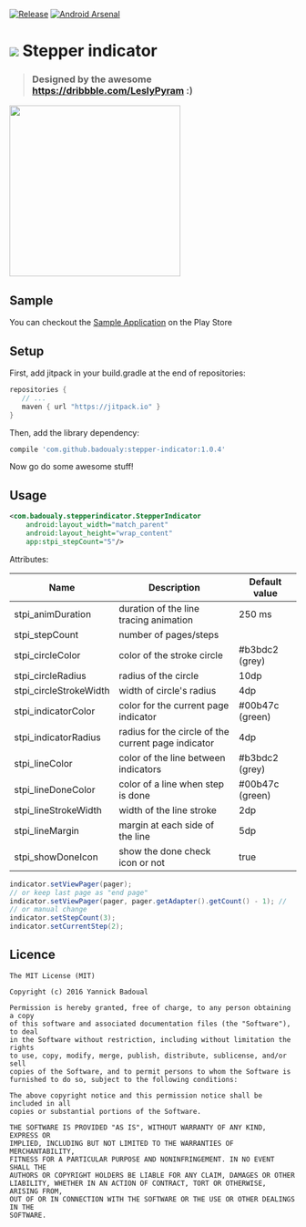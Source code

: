 [![Release](https://jitpack.io/v/badoualy/stepper-indicator.svg)](https://jitpack.io/#badoualy/stepper-indicator)
[![Android Arsenal](https://img.shields.io/badge/Android%20Arsenal-stepper--indicator-green.svg?style=true)](https://android-arsenal.com/details/1/3711)

# ![](https://github.com/badoualy/stepper-indicator/blob/master/sample/src/main/res/mipmap-mdpi/ic_launcher.png) Stepper indicator
> ### Designed by the awesome https://dribbble.com/LeslyPyram :)

<img src="https://github.com/badoualy/stepper-indicator/blob/master/ART/screen.gif" width="300">

Sample
----------------

You can checkout the [Sample Application](https://play.google.com/store/apps/details?id=com.badoualy.stepperindicator.sample) on the Play Store

Setup
----------------

First, add jitpack in your build.gradle at the end of repositories:
 ```gradle
repositories {
    // ...       
    maven { url "https://jitpack.io" }
}
```

Then, add the library dependency:
```gradle
compile 'com.github.badoualy:stepper-indicator:1.0.4'
```

Now go do some awesome stuff!

Usage
----------------

```xml
<com.badoualy.stepperindicator.StepperIndicator
    android:layout_width="match_parent"
    android:layout_height="wrap_content"
    app:stpi_stepCount="5"/>
```

Attributes:

| Name                   | Description                                         | Default value   |
|------------------------|-----------------------------------------------------|-----------------|
| stpi_animDuration      | duration of the line tracing animation              | 250 ms          |
| stpi_stepCount         | number of pages/steps                               |                 |
| stpi_circleColor       | color of the stroke circle                          | #b3bdc2 (grey)  |
| stpi_circleRadius      | radius of the circle                                | 10dp            |
| stpi_circleStrokeWidth | width of circle's radius                            | 4dp             |
| stpi_indicatorColor    | color for the current page indicator                | #00b47c (green) |
| stpi_indicatorRadius   | radius for the circle of the current page indicator | 4dp             |
| stpi_lineColor         | color of the line between indicators                | #b3bdc2 (grey)  |
| stpi_lineDoneColor     | color of a line when step is done                   | #00b47c (green) |
| stpi_lineStrokeWidth   | width of the line stroke                            | 2dp             |
| stpi_lineMargin        | margin at each side of the line                     | 5dp             |
| stpi_showDoneIcon      | show the done check icon or not                     | true            |

```java
indicator.setViewPager(pager);
// or keep last page as "end page"
indicator.setViewPager(pager, pager.getAdapter().getCount() - 1); //
// or manual change
indicator.setStepCount(3);
indicator.setCurrentStep(2);
```

Licence
----------------
```
The MIT License (MIT)

Copyright (c) 2016 Yannick Badoual

Permission is hereby granted, free of charge, to any person obtaining a copy
of this software and associated documentation files (the "Software"), to deal
in the Software without restriction, including without limitation the rights
to use, copy, modify, merge, publish, distribute, sublicense, and/or sell
copies of the Software, and to permit persons to whom the Software is
furnished to do so, subject to the following conditions:

The above copyright notice and this permission notice shall be included in all
copies or substantial portions of the Software.

THE SOFTWARE IS PROVIDED "AS IS", WITHOUT WARRANTY OF ANY KIND, EXPRESS OR
IMPLIED, INCLUDING BUT NOT LIMITED TO THE WARRANTIES OF MERCHANTABILITY,
FITNESS FOR A PARTICULAR PURPOSE AND NONINFRINGEMENT. IN NO EVENT SHALL THE
AUTHORS OR COPYRIGHT HOLDERS BE LIABLE FOR ANY CLAIM, DAMAGES OR OTHER
LIABILITY, WHETHER IN AN ACTION OF CONTRACT, TORT OR OTHERWISE, ARISING FROM,
OUT OF OR IN CONNECTION WITH THE SOFTWARE OR THE USE OR OTHER DEALINGS IN THE
SOFTWARE.
```
